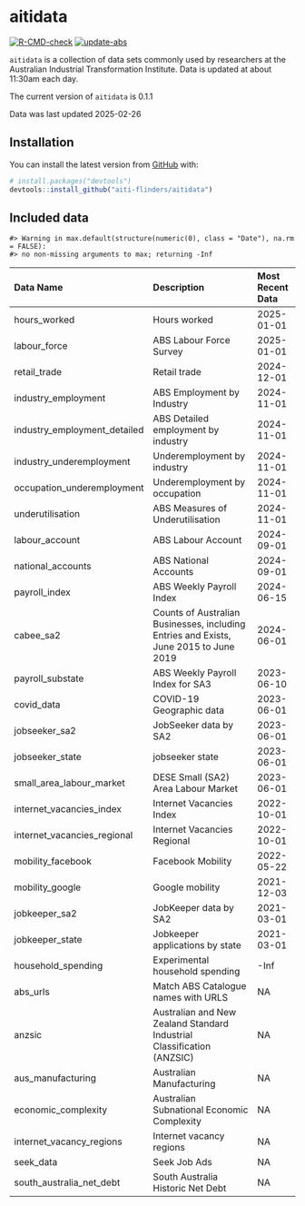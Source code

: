 
<!-- README.md is generated from README.Rmd. Please edit that file -->

# aitidata

<!-- badges: start -->

[![R-CMD-check](https://github.com/aiti-flinders/aitidata/actions/workflows/R-CMD-check.yaml/badge.svg?branch=data_prep)](https://github.com/aiti-flinders/aitidata/actions/workflows/R-CMD-check.yaml)
[![update-abs](https://github.com/aiti-flinders/aitidata/workflows/update-abs/badge.svg)](https://github.com/aiti-flinders/aitidata/actions)

<!-- badges: end -->

`aitidata` is a collection of data sets commonly used by researchers at
the Australian Industrial Transformation Institute. Data is updated at
about 11:30am each day.

The current version of `aitidata` is 0.1.1

Data was last updated 2025-02-26

## Installation

You can install the latest version from [GitHub](https://github.com/)
with:

``` r
# install.packages("devtools")
devtools::install_github("aiti-flinders/aitidata")
```

## Included data

    #> Warning in max.default(structure(numeric(0), class = "Date"), na.rm = FALSE):
    #> no non-missing arguments to max; returning -Inf

| Data Name                    | Description                                                                           | Most Recent Data |
|:-----------------------------|:--------------------------------------------------------------------------------------|:-----------------|
| hours_worked                 | Hours worked                                                                          | 2025-01-01       |
| labour_force                 | ABS Labour Force Survey                                                               | 2025-01-01       |
| retail_trade                 | Retail trade                                                                          | 2024-12-01       |
| industry_employment          | ABS Employment by Industry                                                            | 2024-11-01       |
| industry_employment_detailed | ABS Detailed employment by industry                                                   | 2024-11-01       |
| industry_underemployment     | Underemployment by industry                                                           | 2024-11-01       |
| occupation_underemployment   | Underemployment by occupation                                                         | 2024-11-01       |
| underutilisation             | ABS Measures of Underutilisation                                                      | 2024-11-01       |
| labour_account               | ABS Labour Account                                                                    | 2024-09-01       |
| national_accounts            | ABS National Accounts                                                                 | 2024-09-01       |
| payroll_index                | ABS Weekly Payroll Index                                                              | 2024-06-15       |
| cabee_sa2                    | Counts of Australian Businesses, including Entries and Exists, June 2015 to June 2019 | 2024-06-01       |
| payroll_substate             | ABS Weekly Payroll Index for SA3                                                      | 2023-06-10       |
| covid_data                   | COVID-19 Geographic data                                                              | 2023-06-01       |
| jobseeker_sa2                | JobSeeker data by SA2                                                                 | 2023-06-01       |
| jobseeker_state              | jobseeker state                                                                       | 2023-06-01       |
| small_area_labour_market     | DESE Small (SA2) Area Labour Market                                                   | 2023-06-01       |
| internet_vacancies_index     | Internet Vacancies Index                                                              | 2022-10-01       |
| internet_vacancies_regional  | Internet Vacancies Regional                                                           | 2022-10-01       |
| mobility_facebook            | Facebook Mobility                                                                     | 2022-05-22       |
| mobility_google              | Google mobility                                                                       | 2021-12-03       |
| jobkeeper_sa2                | JobKeeper data by SA2                                                                 | 2021-03-01       |
| jobkeeper_state              | Jobkeeper applications by state                                                       | 2021-03-01       |
| household_spending           | Experimental household spending                                                       | -Inf             |
| abs_urls                     | Match ABS Catalogue names with URLS                                                   | NA               |
| anzsic                       | Australian and New Zealand Standard Industrial Classification (ANZSIC)                | NA               |
| aus_manufacturing            | Australian Manufacturing                                                              | NA               |
| economic_complexity          | Australian Subnational Economic Complexity                                            | NA               |
| internet_vacancy_regions     | Internet vacancy regions                                                              | NA               |
| seek_data                    | Seek Job Ads                                                                          | NA               |
| south_australia_net_debt     | South Australia Historic Net Debt                                                     | NA               |
